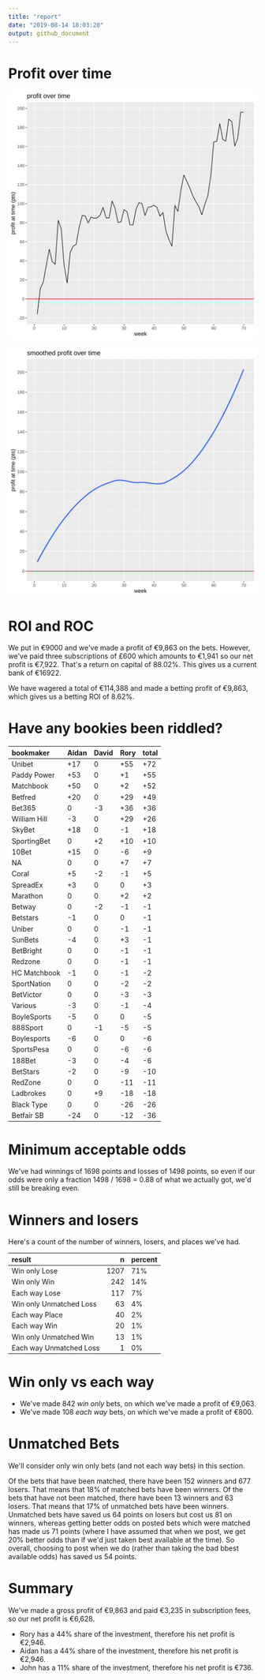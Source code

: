 ```yaml
---
title: "report"
date: "2019-08-14 18:03:20"
output: github_document
---
```




# Profit over time

![plot of chunk profit-over-time](figure/profit-over-time-1.png)

![plot of chunk profit-over-time-smooth](figure/profit-over-time-smooth-1.png)


# ROI and ROC



We put in €9000 and we've made a profit of €9,863 on the bets. However, we've paid three subscriptions of £600 which amounts to €1,941 so our net profit is €7,922. That's a return on capital of 88.02%. This gives us a current bank of €16922.

We have wagered a total of €114,388 and made a betting profit of €9,863, which gives us a betting ROI of 8.62%.


# Have any bookies been riddled?


|bookmaker    |Aidan |David |Rory |total |
|:------------|:-----|:-----|:----|:-----|
|Unibet       |+17   |0     |+55  |+72   |
|Paddy Power  |+53   |0     |+1   |+55   |
|Matchbook    |+50   |0     |+2   |+52   |
|Betfred      |+20   |0     |+29  |+49   |
|Bet365       |0     |-3    |+36  |+36   |
|William Hill |-3    |0     |+29  |+26   |
|SkyBet       |+18   |0     |-1   |+18   |
|SportingBet  |0     |+2    |+10  |+10   |
|10Bet        |+15   |0     |-6   |+9    |
|NA           |0     |0     |+7   |+7    |
|Coral        |+5    |-2    |-1   |+5    |
|SpreadEx     |+3    |0     |0    |+3    |
|Marathon     |0     |0     |+2   |+2    |
|Betway       |0     |-2    |-1   |-1    |
|Betstars     |-1    |0     |0    |-1    |
|Uniber       |0     |0     |-1   |-1    |
|SunBets      |-4    |0     |+3   |-1    |
|BetBright    |0     |0     |-1   |-1    |
|Redzone      |0     |0     |-1   |-1    |
|HC Matchbook |-1    |0     |-1   |-2    |
|SportNation  |0     |0     |-2   |-2    |
|BetVictor    |0     |0     |-3   |-3    |
|Various      |-3    |0     |-1   |-4    |
|BoyleSports  |-5    |0     |0    |-5    |
|888Sport     |0     |-1    |-5   |-5    |
|Boylesports  |-6    |0     |0    |-6    |
|SportsPesa   |0     |0     |-6   |-6    |
|188Bet       |-3    |0     |-4   |-6    |
|BetStars     |-2    |0     |-9   |-10   |
|RedZone      |0     |0     |-11  |-11   |
|Ladbrokes    |0     |+9    |-18  |-18   |
|Black Type   |0     |0     |-26  |-26   |
|Betfair SB   |-24   |0     |-12  |-36   |


# Minimum acceptable odds



We've had winnings of 1698 points and losses of 1498 points, so even if our odds were only a fraction 1498 / 1698 = 0.88 of what we actually got, we'd still be breaking even.


# Winners and losers

Here's a count of the number of winners, losers, and places we've had.


|result                  |    n|percent |
|:-----------------------|----:|:-------|
|Win only Lose           | 1207|71%     |
|Win only Win            |  242|14%     |
|Each way Lose           |  117|7%      |
|Win only Unmatched Loss |   63|4%      |
|Each way Place          |   40|2%      |
|Each way Win            |   20|1%      |
|Win only Unmatched Win  |   13|1%      |
|Each way Unmatched Loss |    1|0%      |


# Win only vs each way



* We've made 842 _win only_ bets, on which we've made a profit of €9,063. 
* We've made 108 _each way_ bets, on which we've made a profit of €800.


# Unmatched Bets



We'll consider only win only bets (and not each way bets) in this section.

Of the bets that have been matched, there have been 152 winners and 677 losers. That means that 18% of matched bets have been winners. Of the bets that have not been matched, there have been 13 winners and 63 losers. That means that 17% of unmatched bets have been winners. Unmatched bets have saved us 64 points on losers but cost us 81 on winners, whereas getting better odds on posted bets which were matched has made us 71 points (where I have assumed that when we post, we get 20% better odds than if we'd just taken best available at the time). So overall, choosing to post when we do (rather than taking the bad bbest available odds) has saved us 54 points.


# Summary



We've made a gross profit of €9,863 and paid €3,235 in subscription fees, so our net profit is €6,628.

* Rory has a 44% share of the investment, therefore his net profit is €2,946.
* Aidan has a 44% share of the investment, therefore his net profit is €2,946.
* John has a 11% share of the investment, therefore his net profit is €736.
